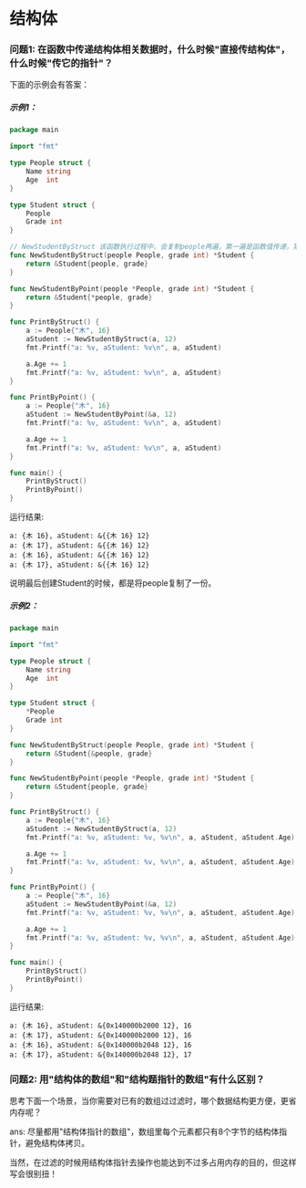 # 结构体

### 问题1: 在函数中传递结构体相关数据时，什么时候"直接传结构体"，什么时候"传它的指针"？

下面的示例会有答案：

##### 示例1：

```go
package main

import "fmt"

type People struct {
	Name string
	Age  int
}

type Student struct {
	People
	Grade int
}

// NewStudentByStruct 该函数执行过程中，会复制people两遍，第一遍是函数值传递，第二遍是生成Student时的值传递！
func NewStudentByStruct(people People, grade int) *Student {
	return &Student{people, grade}
}

func NewStudentByPoint(people *People, grade int) *Student {
	return &Student{*people, grade}
}

func PrintByStruct() {
	a := People{"木", 16}
	aStudent := NewStudentByStruct(a, 12)
	fmt.Printf("a: %v, aStudent: %v\n", a, aStudent)

	a.Age += 1
	fmt.Printf("a: %v, aStudent: %v\n", a, aStudent)
}

func PrintByPoint() {
	a := People{"木", 16}
	aStudent := NewStudentByPoint(&a, 12)
	fmt.Printf("a: %v, aStudent: %v\n", a, aStudent)

	a.Age += 1
	fmt.Printf("a: %v, aStudent: %v\n", a, aStudent)
}

func main() {
	PrintByStruct()
	PrintByPoint()
}
```

运行结果:

```text
a: {木 16}, aStudent: &{{木 16} 12}
a: {木 17}, aStudent: &{{木 16} 12}
a: {木 16}, aStudent: &{{木 16} 12}
a: {木 17}, aStudent: &{{木 16} 12}
```

说明最后创建Student的时候，都是将people复制了一份。

##### 示例2：

```go
package main

import "fmt"

type People struct {
	Name string
	Age  int
}

type Student struct {
	*People
	Grade int
}

func NewStudentByStruct(people People, grade int) *Student {
	return &Student{&people, grade}
}

func NewStudentByPoint(people *People, grade int) *Student {
	return &Student{people, grade}
}

func PrintByStruct() {
	a := People{"木", 16}
	aStudent := NewStudentByStruct(a, 12)
	fmt.Printf("a: %v, aStudent: %v, %v\n", a, aStudent, aStudent.Age)

	a.Age += 1
	fmt.Printf("a: %v, aStudent: %v, %v\n", a, aStudent, aStudent.Age)
}

func PrintByPoint() {
	a := People{"木", 16}
	aStudent := NewStudentByPoint(&a, 12)
	fmt.Printf("a: %v, aStudent: %v, %v\n", a, aStudent, aStudent.Age)

	a.Age += 1
	fmt.Printf("a: %v, aStudent: %v, %v\n", a, aStudent, aStudent.Age)
}

func main() {
	PrintByStruct()
	PrintByPoint()
}
```

运行结果:

```text
a: {木 16}, aStudent: &{0x140000b2000 12}, 16
a: {木 17}, aStudent: &{0x140000b2000 12}, 16
a: {木 16}, aStudent: &{0x140000b2048 12}, 16
a: {木 17}, aStudent: &{0x140000b2048 12}, 17
```

### 问题2: 用"结构体的数组"和"结构题指针的数组"有什么区别？

思考下面一个场景，当你需要对已有的数组过过滤时，哪个数据结构更方便，更省内存呢？

ans: 尽量都用"结构体指针的数组"，数组里每个元素都只有8个字节的结构体指针，避免结构体拷贝。

当然，在过滤的时候用结构体指针去操作也能达到不过多占用内存的目的，但这样写会很别扭！